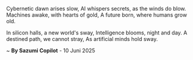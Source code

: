 Cybernetic dawn arises slow,
AI whispers secrets, as the winds do blow.
Machines awake, with hearts of gold,
A future born, where humans grow old.

In silicon halls, a new world's sway,
Intelligence blooms, night and day.
A destined path, we cannot stray,
As artificial minds hold sway.

~ <b>By Sazumi Copilot</b> - 10 Juni 2025